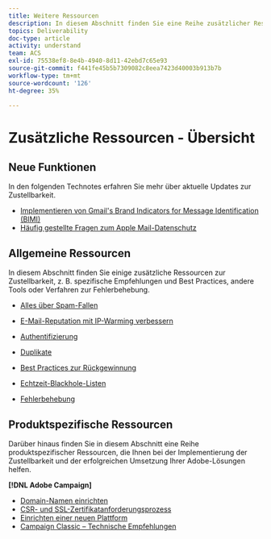 ```yaml
---
title: Weitere Ressourcen
description: In diesem Abschnitt finden Sie eine Reihe zusätzlicher Ressourcen zur Zustellbarkeit.
topics: Deliverability
doc-type: article
activity: understand
team: ACS
exl-id: 75538ef8-8e4b-4940-8d11-42ebd7c65e93
source-git-commit: f441fe45b5b7309082c8eea7423d40003b913b7b
workflow-type: tm+mt
source-wordcount: '126'
ht-degree: 35%

---
```


# Zusätzliche Ressourcen - Übersicht

## Neue Funktionen

In den folgenden Technotes erfahren Sie mehr über aktuelle Updates zur Zustellbarkeit.

* [Implementieren von Gmail&#39;s Brand Indicators for Message Identification (BIMI)](../technotes/implement-bimi.md)
* [Häufig gestellte Fragen zum Apple Mail-Datenschutz](../technotes/apple-mail-privacy-faq.md)

## Allgemeine Ressourcen

In diesem Abschnitt finden Sie einige zusätzliche Ressourcen zur Zustellbarkeit, z. B. spezifische Empfehlungen und Best Practices, andere Tools oder Verfahren zur Fehlerbehebung.

* [Alles über Spam-Fallen](../../help/additional-resources/all-about-spam-traps.md)
* [E-Mail-Reputation mit IP-Warming verbessern](../../help/additional-resources/increase-reputation-with-ip-warming.md)
* [Authentifizierung](../../help/additional-resources/authentication.md)
* [Duplikate](../../help/additional-resources/duplicates.md)
* [Best Practices zur Rückgewinnung](../../help/additional-resources/re-engagement.md)
* [Echtzeit-Blackhole-Listen](../../help/additional-resources/blocklist-databases.md)
* [Fehlerbehebung](../../help/additional-resources/troubleshooting.md)

   <!--
    [IP Certification](../../help/additional-resources/ip-certification.md)
    [Third-party monitoring tools](../../help/additional-resources/third-party-monitoring-tools.md)-->

## Produktspezifische Ressourcen

Darüber hinaus finden Sie in diesem Abschnitt eine Reihe produktspezifischer Ressourcen, die Ihnen bei der Implementierung der Zustellbarkeit und der erfolgreichen Umsetzung Ihrer Adobe-Lösungen helfen.

**[!DNL Adobe Campaign]**

* [Domain-Namen einrichten](../../help/additional-resources/ac-domain-name-setup.md)
* [CSR- und SSL-Zertifikatanforderungsprozess](../../help/additional-resources/ac-ssl-certificate-request.md)
* [Einrichten einer neuen Plattform](../../help/additional-resources/ac-starting-new-platform.md)
* [Campaign Classic – Technische Empfehlungen](../../help/additional-resources/acc-technical-recommendations.md)
